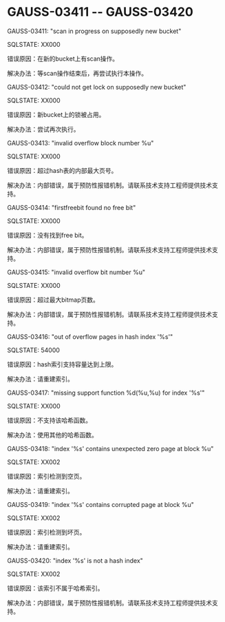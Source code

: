 # GAUSS-03411 -- GAUSS-03420<a name="ZH-CN_TOPIC_0302073116"></a>

GAUSS-03411: "scan in progress on supposedly new bucket"

SQLSTATE: XX000

错误原因：在新的bucket上有scan操作。

解决办法：等scan操作结束后，再尝试执行本操作。

GAUSS-03412: "could not get lock on supposedly new bucket"

SQLSTATE: XX000

错误原因：新bucket上的锁被占用。

解决办法：尝试再次执行。

GAUSS-03413: "invalid overflow block number %u"

SQLSTATE: XX000

错误原因：超过hash表的内部最大页号。

解决办法：内部错误，属于预防性报错机制。请联系技术支持工程师提供技术支持。

GAUSS-03414: "firstfreebit found no free bit"

SQLSTATE: XX000

错误原因：没有找到free bit。

解决办法：内部错误，属于预防性报错机制。请联系技术支持工程师提供技术支持。

GAUSS-03415: "invalid overflow bit number %u"

SQLSTATE: XX000

错误原因：超过最大bitmap页数。

解决办法：内部错误，属于预防性报错机制。请联系技术支持工程师提供技术支持。

GAUSS-03416: "out of overflow pages in hash index '%s'"

SQLSTATE: 54000

错误原因：hash索引支持容量达到上限。

解决办法：请重建索引。

GAUSS-03417: "missing support function %d\(%u,%u\) for index '%s'"

SQLSTATE: XX000

错误原因：不支持该哈希函数。

解决办法：使用其他的哈希函数。

GAUSS-03418: "index '%s' contains unexpected zero page at block %u"

SQLSTATE: XX002

错误原因：索引检测到空页。

解决办法：请重建索引。

GAUSS-03419: "index '%s' contains corrupted page at block %u"

SQLSTATE: XX002

错误原因：索引检测到坏页。

解决办法：请重建索引。

GAUSS-03420: "index '%s' is not a hash index"

SQLSTATE: XX002

错误原因：该索引不属于哈希索引。

解决办法：内部错误，属于预防性报错机制。请联系技术支持工程师提供技术支持。


